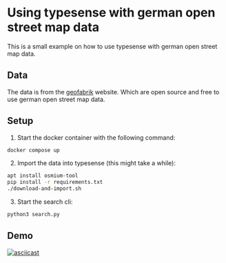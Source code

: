 # Using typesense with german open street map data

This is a small example on how to use typesense with german open street map data.

## Data

The data is from the [geofabrik](https://download.geofabrik.de/europe/germany.html) website.
Which are open source and free to use german open street map data.

## Setup

1. Start the docker container with the following command:

```bash
docker compose up
```

2. Import the data into typesense (this might take a while):

```bash
apt install osmium-tool
pip install -r requirements.txt
./download-and-import.sh
```

3. Start the search cli:

```bash
python3 search.py
```

## Demo

[![asciicast](https://asciinema.org/a/bJMOlPe5F4mFLY0Rl6fiJSOp3.svg)](https://asciinema.org/a/kJBHBRpN09ZcPC4hUzjM5R9rL)
